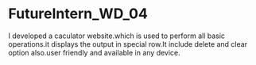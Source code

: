 # FutureIntern_WD_04
I  developed a caculator website.which is used to perform all basic operations.it displays the output in special row.It include delete and clear option also.user friendly and available in any device.
